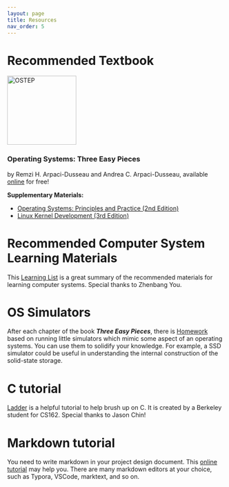 ```yaml
---
layout: page
title: Resources
nav_order: 5
---
```


# Recommended Textbook

<p>
<a href="http://www.ostep.org/">
<img src="/sp22/assets/images/ostep.jpeg" alt="OSTEP" width="160px">
</a>
</p>

### Operating Systems: Three Easy Pieces
by Remzi H. Arpaci-Dusseau and Andrea C. Arpaci-Dusseau, available [online](http://www.ostep.org/) for free!

**Supplementary Materials:**
- [Operating Systems: Principles and Practice (2nd Edition)](http://ospp.cs.washington.edu/)
- [Linux Kernel Development (3rd Edition)](http://www.amazon.com/Linux-Kernel-Development-3rd-Edition/dp/0672329468)

# Recommended Computer System Learning Materials
This [Learning List](/sp22/assets/Recommended_Computer_System_Learning_Materials.pdf) is a great summary of the recommended materials for learning computer systems. Special thanks to Zhenbang You.

# OS Simulators
After each chapter of the book ***Three Easy Pieces***, there is [Homework](https://pages.cs.wisc.edu/~remzi/OSTEP/Homework/homework.html) based on running little simulators which mimic some aspect of an operating systems. You can use them to solidify your knowledge. For example, a SSD simulator could be useful in understanding the internal construction of the solid-state storage.

# C tutorial
[Ladder](https://cs162.org/ladder/) is a helpful tutorial to help brush up on C. It is created by a Berkeley student for CS162. Special thanks to Jason Chin!

# Markdown tutorial
You need to write markdown in your project design document. This [online tutorial](https://www.markdowntutorial.com/zh-cn/) may help you. There are many markdown editors at your choice, such as Typora, VSCode, marktext, and so on.
